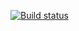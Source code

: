 [![Build status](https://ci.appveyor.com/api/projects/status/bdy702vn38direkg/branch/main?svg=true)](https://ci.appveyor.com/project/YuryKozachek/test-api-ci/branch/main)
